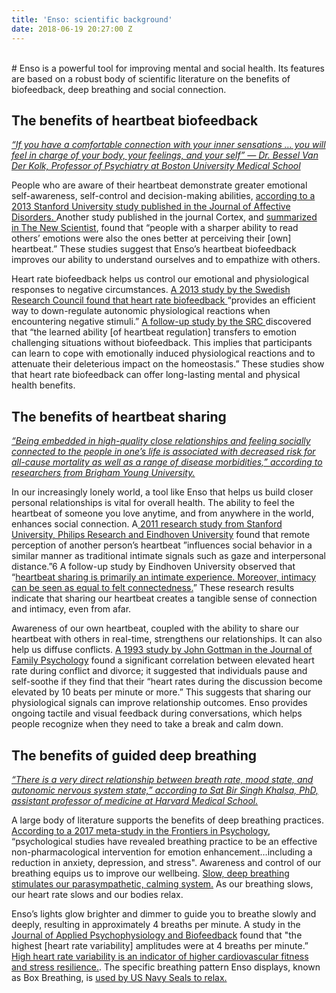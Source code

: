 ```yaml
---
title: 'Enso: scientific background'
date: 2018-06-19 20:27:00 Z
---
```


<br>
# Enso is a powerful tool for improving mental and social health. Its features are based on a robust body of scientific literature on the benefits of biofeedback, deep breathing and social connection.

## **The benefits of heartbeat biofeedback**

*[“If you have a comfortable connection with your inner sensations … you will feel in charge of your body, your feelings, and your self” — Dr. Bessel Van Der Kolk, Professor of Psychiatry at Boston University Medical School](https://www.brainpickings.org/2016/06/20/the-body-keeps-the-score-van-der-kolk/http://)*

People who are aware of their heartbeat demonstrate greater emotional self-awareness, self-control and decision-making abilities, [according to a 2013 Stanford University study published in the Journal of Affective Disorders. ](https://web.stanford.edu/group/mood/cgi-bin/wordpress/wp-content/uploads/2014/02/Furman_Waugh-JAD-2013.pdf)Another study published in the journal Cortex, and [summarized in The New Scientist](https://www.newscientist.com/article/2129367-listening-to-your-heartbeat-helps-you-read-other-peoples-minds/), found that “people with a sharper ability to read others’ emotions were also the ones better at perceiving their [own] heartbeat.” These studies suggest that Enso’s heartbeat biofeedback improves our ability to understand ourselves and to empathize with others.

Heart rate biofeedback helps us control our emotional and physiological responses to negative circumstances. [A 2013 study by the Swedish Research Council found that heart rate biofeedback ](https://www.ncbi.nlm.nih.gov/pubmed/24373886)“provides an efficient way to down-regulate autonomic physiological reactions when encountering negative stimuli.” [A follow-up study by the SRC ](http://journals.plos.org/plosone/article?id=10.1371/journal.pone.0070004http://)discovered that “the learned ability [of heartbeat regulation] transfers to emotion challenging situations without biofeedback. This implies that participants can learn to cope with emotionally induced physiological reactions and to attenuate their deleterious impact on the homeostasis.” These studies show that heart rate biofeedback can offer long-lasting mental and physical health benefits. 

## **The benefits of heartbeat sharing**

*[“Being embedded in high-quality close relationships and feeling socially connected to the people in one’s life is associated with decreased risk for all-cause mortality as well as a range of disease morbidities,” according to  researchers from Brigham Young University.](http://www.apa.org/pubs/journals/releases/amp-amp0000103.pdf)*

In our increasingly lonely world, a tool like Enso that helps us build closer personal relationships is vital for overall health. The ability to feel the heartbeat of someone you love anytime, and from anywhere in the world, enhances social connection. A[ 2011 research study from Stanford University, Philips Research and Eindhoven University](http://https://ieeexplore.ieee.org/document/5611482/) found that remote perception of another person’s heartbeat ”influences social behavior in a similar manner as traditional intimate signals such as gaze and interpersonal distance.”6 A follow-up study by Eindhoven University observed that “[heartbeat sharing is primarily an intimate experience. Moreover, intimacy can be seen as equal to felt connectedness.](http://arno.uvt.nl/show.cgi?fid=143023)” These research results indicate that sharing our heartbeat creates a tangible sense of connection and intimacy, even from afar. 

Awareness of our own heartbeat, coupled with the ability to share our heartbeat with others in real-time, strengthens our relationships. It can also help us diffuse conflicts. [A 1993 study by John Gottman in the Journal of Family Psychology](https://relationshipinstitute.com.au/uploads/resources/A-theory-of-marital-dissolution-and-stability.pdfhttp://) found a significant correlation between elevated heart rate during conflict and divorce; it suggested that individuals pause and self-soothe if they find that their “heart rates during the discussion become elevated by 10 beats per minute or more.”  This suggests that sharing our physiological signals can improve relationship outcomes. Enso provides ongoing tactile and visual feedback during conversations, which helps people recognize when they need to take a break and calm down.

## **The benefits of guided deep breathing**

*[“There is a very direct relationship between breath rate, mood state, and autonomic nervous system state,” according to Sat Bir Singh Khalsa, PhD, assistant professor of medicine at Harvard Medical School.](https://www.yogajournal.com/yoga-101/science-breathing)*

A large body of literature supports the benefits of deep breathing practices. [According to a 2017 meta-study in the Frontiers in Psychology](https://www.ncbi.nlm.nih.gov/pmc/articles/PMC5455070/http://), “psychological studies have revealed breathing practice to be an effective non-pharmacological intervention for emotion enhancement…including a reduction in anxiety, depression, and stress". Awareness and control of our breathing equips us to improve our wellbeing. [Slow, deep breathing stimulates our parasympathetic, calming system.](https://www.npr.org/2010/12/06/131734718/just-breathe-body-has-a-built-in-stress-relieverhttp://) As our breathing slows, our heart rate slows and our bodies relax.

Enso’s lights glow brighter and dimmer to guide you to breathe slowly and deeply, resulting in approximately 4 breaths per minute. A study in the [Journal of Applied Psychophysiology and Biofeedback](https://link.springer.com/article/10.1023/A:1022312815649http://) found that "the highest [heart rate variability] amplitudes were at 4 breaths per minute.” [High heart rate variability is an indicator of higher cardiovascular fitness and stress resilience.](https://www.health.harvard.edu/blog/heart-rate-variability-new-way-track-well-2017112212789). The specific breathing pattern Enso displays, known as Box Breathing, is [used by US Navy Seals to relax.](http://time.com/4316151/breathing-technique-navy-seal-calm-focused/http://)

